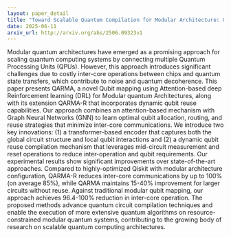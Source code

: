 ```yaml
---
layout: paper_detail
title: "Toward Scalable Quantum Compilation for Modular Architecture: Qubit Mapping and Reuse via Deep Reinforcement Learning"
date: 2025-06-11
arxiv_url: http://arxiv.org/abs/2506.09323v1
---
```


Modular quantum architectures have emerged as a promising approach for scaling quantum computing systems by connecting multiple Quantum Processing Units (QPUs). However, this approach introduces significant challenges due to costly inter-core operations between chips and quantum state transfers, which contribute to noise and quantum decoherence. This paper presents QARMA, a novel Qubit mapping using Attention-based deep Reinforcement learning (DRL) for Modular quantum Architectures, along with its extension QARMA-R that incorporates dynamic qubit reuse capabilities. Our approach combines an attention-based mechanism with Graph Neural Networks (GNN) to learn optimal qubit allocation, routing, and reuse strategies that minimize inter-core communications. We introduce two key innovations: (1) a transformer-based encoder that captures both the global circuit structure and local qubit interactions and (2) a dynamic qubit reuse compilation mechanism that leverages mid-circuit measurement and reset operations to reduce inter-operation and qubit requirements. Our experimental results show significant improvements over state-of-the-art approaches. Compared to highly-optimized Qiskit with modular architecture configuration, QARMA-R reduces inter-core communications by up to 100% (on average 85%), while QARMA maintains 15-40% improvement for larger circuits without reuse. Against traditional modular qubit mapping, our approach achieves 96.4-100% reduction in inter-core operation. The proposed methods advance quantum circuit compilation techniques and enable the execution of more extensive quantum algorithms on resource-constrained modular quantum systems, contributing to the growing body of research on scalable quantum computing architectures.

